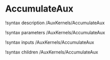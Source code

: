 <!-- MOOSE Documentation Stub: Remove this when content is added. -->

# AccumulateAux
!syntax description /AuxKernels/AccumulateAux

!syntax parameters /AuxKernels/AccumulateAux

!syntax inputs /AuxKernels/AccumulateAux

!syntax children /AuxKernels/AccumulateAux
